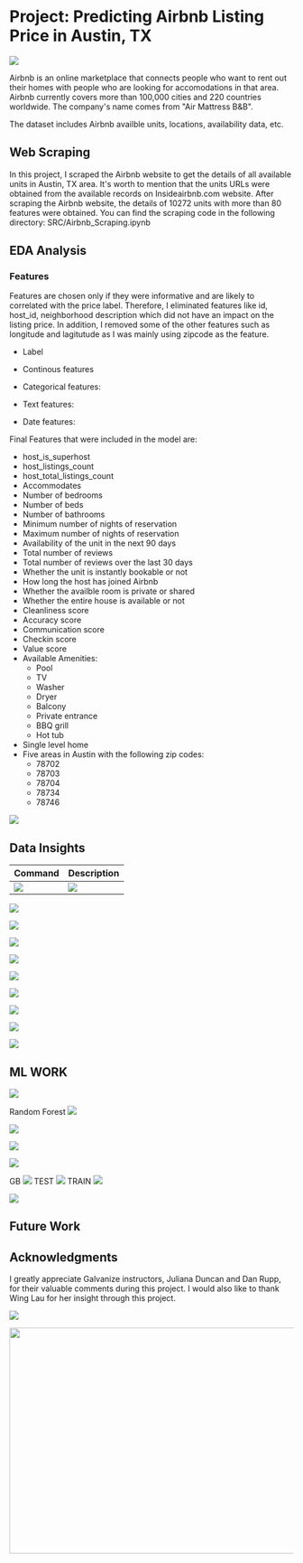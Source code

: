 # Project: Predicting Airbnb Listing Price in Austin, TX

![](img/Austin_Airbnb.JPG)

Airbnb is an online marketplace that connects people who want to rent out their homes with people who are looking for accomodations in that area. Airbnb currently covers more than 100,000 cities and 220 countries worldwide. The company's name comes from "Air Mattress B&B".










The dataset includes Airbnb availble units, locations, availability data, etc.



## Web Scraping
In this project, I scraped the Airbnb website to get the details of all available units in Austin, TX area. It's worth to mention that the units URLs were obtained from the available records on Insideairbnb.com website. After scraping the Airbnb website, the details of 10272 units with more than 80 features were obtained. You can find the scraping code in the following directory: SRC/Airbnb_Scraping.ipynb


## EDA Analysis











### Features
Features are chosen only if they were informative and are likely to correlated with the price label. Therefore, I eliminated features like id, host_id, neighborhood description which did not have an impact on the listing price. In addition, I removed some of the other features such as longitude and lagitutude as I was mainly using zipcode as the feature.

* Label


* Continous features



* Categorical features:


* Text features:


* Date features: 


Final Features that were included in the model are:
* host_is_superhost
* host_listings_count
* host_total_listings_count
* Accommodates
* Number of bedrooms
* Number of beds
* Number of bathrooms
* Minimum number of nights of reservation
* Maximum number of nights of reservation
* Availability of the unit in the next 90 days
* Total number of reviews
* Total number of reviews over the last 30 days
* Whether the unit is instantly bookable or not
* How long the host has joined Airbnb
* Whether the availble room is private or shared
* Whether the entire house is available or not
* Cleanliness score
* Accuracy score
* Communication score
* Checkin score
* Value score
* Available Amenities:
    * Pool 
    * TV 
    * Washer 
    * Dryer
    * Balcony
    * Private entrance
    * BBQ grill
    * Hot tub
* Single level home
* Five areas in Austin with the following zip codes:
    * 78702
    * 78703
    * 78704
    * 78734
    * 78746




![](img/Correlation.png)





## Data Insights


| Command | Description |
| --- | --- |
| ![](img/Room_type.png) | ![](img/House_type.png) |



![](img/Room_type.png)



![](img/House_type.png)


![](img/Location.png)


![](img/Price_vs_guest.png)


![](img/Price_vs_guest.png)

![](img/Price_vs_superhost.png)



![](img/Owners.png)


![](img/host_joined.png)



![](img/Airbnb_prices.png)





## ML WORK



![](img/residuals.png)



Random Forest
![](img/rf_GINI_Importance.png)

![](img/rf_permutation.png)

![](img/rf_test.png)

![](img/rf_training.png)



GB
![](img/GB_GINI.png)
TEST
![](img/GINI_Test.png)
TRAIN
![](img/GINI_Train.png)


![](img/Test_gb_less_800.png)


## Future Work






## Acknowledgments
I greatly appreciate Galvanize instructors, Juliana Duncan and Dan Rupp, for their valuable comments during this project. I would also like to thank Wing Lau for her insight through this project.



![](images/Introduction.png)

<img src="images/Workflow.jpg" width=800 height = 400>